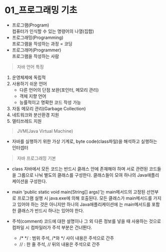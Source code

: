 01_프로그래밍 기초
===============
- 프로그램(Program)  
	컴퓨터가 인식할 수 있는 명령어의 나열(집합)  
- 프로그래밍(Programming)  
	프로그램을 작성하는 과정 = 코딩  
- 프로그래머(Programmer)  
	프로그램을 작성하는 사람  

> 자바 언어 특징
1. 운영체제에 독립적  
2. 사용하기 쉬운 언어  
	+ 다른 언어의 단점 보완(포인터, 메모리 관리)  
	+ 객체 지향 언어  
	+ 능률적이고 명확한 코드 작성 가능  
3. 자동 메모리 관리(Garbage Collection)  
4. 네트워크와 분산환경 지원  
5. 멀티쓰레드 지원  

> JVM(Java Virtual Machine)  
 - 자바를 실행하기 위한 가상 기계로, byte code(class파일)을 해석하고 실행하는 인터셉터  
> 자바 프로그래밍 기본
* class
 자바에서 모든 코드는 반드시 클래스 안에 존재해야 하며 서로 관련된 코드들을 그룹으로 나눠 별도의 클래스를 구성한다. 클래스들이 모여 하나의 Java애플리케이션을 구성한다.  

* main
 ‘public static void main(String[] args)’는 main메서드의 고정된 선언부로 프로그램 실행 시 java.exe에 의해 호출된다. 모든 클래스가 main메서드를 가지고 있어야 하는 것은 아니지만 하나의 Java애플리케이션에 는 main메서드를 포함한 클래스가 반드시 하나는 있어야 한다.  

* 주석(comment)
 코드에 대한 설명이나 그 외 다른 정보를 넣을 때 사용하는 것으로 컴파일 시 컴파일러가 주석 부분은 건너뛴다.  
  - /* */ : 범위 주석, /*와 */ 사이 내용은 주석으로 간주  
  - // : 한 줄 주석, // 뒤의 내용은 주석으로 간주  
